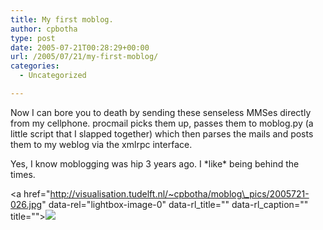 ```yaml
---
title: My first moblog.
author: cpbotha
type: post
date: 2005-07-21T00:28:29+00:00
url: /2005/07/21/my-first-moblog/
categories:
  - Uncategorized

---
```

Now I can bore you to death by sending these senseless MMSes directly from my cellphone. procmail picks them up, passes them to moblog.py (a little script that I slapped together) which then parses the mails and posts them to my weblog via the xmlrpc interface.

Yes, I know moblogging was hip 3 years ago. I \*like\* being behind the times.

<a href="http://visualisation.tudelft.nl/~cpbotha/moblog\_pics/2005721-026.jpg" data-rel="lightbox-image-0" data-rl\_title="" data-rl_caption="" title="">![][1]</a>

 [1]: http://visualisation.tudelft.nl/~cpbotha/moblog_pics/2005721-026-thumb.jpg